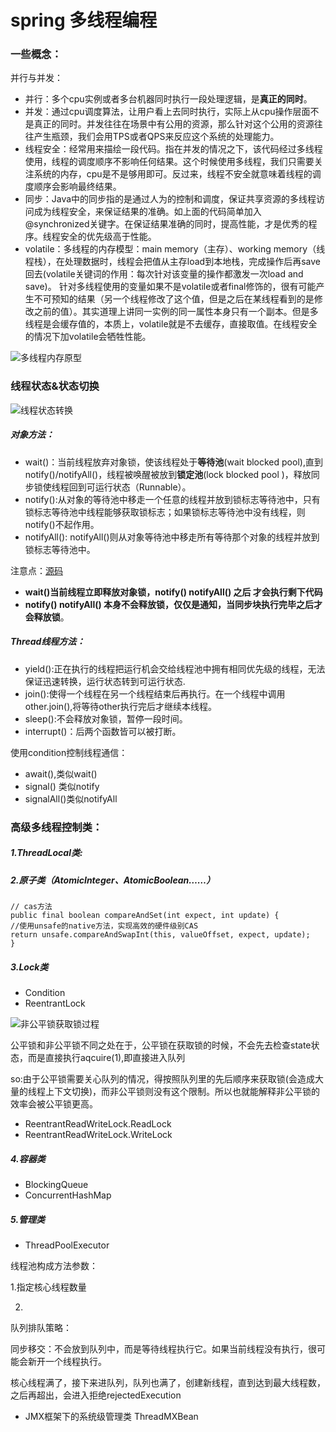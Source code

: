 # spring 多线程编程
### 一些概念：
并行与并发：

- 并行：多个cpu实例或者多台机器同时执行一段处理逻辑，是**真正的同时**。 
- 并发：通过cpu调度算法，让用户看上去同时执行，实际上从cpu操作层面不是真正的同时。并发往往在场景中有公用的资源，那么针对这个公用的资源往往产生瓶颈，我们会用TPS或者QPS来反应这个系统的处理能力。
- 线程安全：经常用来描绘一段代码。指在并发的情况之下，该代码经过多线程使用，线程的调度顺序不影响任何结果。这个时候使用多线程，我们只需要关注系统的内存，cpu是不是够用即可。反过来，线程不安全就意味着线程的调度顺序会影响最终结果。
- 同步：Java中的同步指的是通过人为的控制和调度，保证共享资源的多线程访问成为线程安全，来保证结果的准确。如上面的代码简单加入@synchronized关键字。在保证结果准确的同时，提高性能，才是优秀的程序。线程安全的优先级高于性能。
- volatile：多线程的内存模型：main memory（主存）、working memory（线程栈），在处理数据时，线程会把值从主存load到本地栈，完成操作后再save回去(volatile关键词的作用：每次针对该变量的操作都激发一次load and save)。
针对多线程使用的变量如果不是volatile或者final修饰的，很有可能产生不可预知的结果（另一个线程修改了这个值，但是之后在某线程看到的是修改之前的值）。其实道理上讲同一实例的同一属性本身只有一个副本。但是多线程是会缓存值的，本质上，volatile就是不去缓存，直接取值。在线程安全的情况下加volatile会牺牲性能。

![多线程内存原型](https://github.com/MarchNineteen/spring-example/blob/master/spring-example-thread/src/main/resources/static/多线程内存原型.jpg) 


### 线程状态&状态切换

![线程状态转换](http://upload-images.jianshu.io/upload_images/4942449-8f4ad7b6ac7009c6.png?imageMogr2/auto-orient/strip%7CimageView2/2/w/1240) 

##### 对象方法：
- wait()：当前线程放弃对象锁，使该线程处于**等待池**(wait blocked pool),直到notify()/notifyAll()，线程被唤醒被放到**锁定池**(lock blocked pool )，释放同步锁使线程回到可运行状态（Runnable）。
- notify():从对象的等待池中移走一个任意的线程并放到锁标志等待池中，只有锁标志等待池中线程能够获取锁标志；如果锁标志等待池中没有线程，则notify()不起作用。
- notifyAll(): notifyAll()则从对象等待池中移走所有等待那个对象的线程并放到锁标志等待池中。

注意点：[源码](https://github.com/MarchNineteen/spring-example/blob/master/spring-example-thread/src/main/java/com/wyb/thread/base/synchronize)
- **wait()当前线程立即释放对象锁，notify() notifyAll() 之后 才会执行剩下代码**
- **notify() notifyAll() 本身不会释放锁，仅仅是通知，当同步块执行完毕之后才会释放锁**。

#####  Thread线程方法：
- yield():正在执行的线程把运行机会交给线程池中拥有相同优先级的线程，无法保证迅速转换，运行状态转到可运行状态.
- join():使得一个线程在另一个线程结束后再执行。在一个线程中调用other.join(),将等待other执行完后才继续本线程。
- sleep():不会释放对象锁，暂停一段时间。
- interrupt()：后两个函数皆可以被打断。

使用condition控制线程通信：
- await(),类似wait()
- signal() 类似notify
- signalAll()类似notifyAll

### 高级多线程控制类：
#####  1.ThreadLocal类:

#####  2.原子类（AtomicInteger、AtomicBoolean……）
```
// cas方法
public final boolean compareAndSet(int expect, int update) {
//使用unsafe的native方法，实现高效的硬件级别CAS
return unsafe.compareAndSwapInt(this, valueOffset, expect, update);
}
```

#####  3.Lock类　
- Condition
- ReentrantLock

![非公平锁获取锁过程](https://github.com/MarchNineteen/spring-example/blob/master/spring-example-thread/src/main/resources/static/非公平锁获取锁过程.jpg)

公平锁和非公平锁不同之处在于，公平锁在获取锁的时候，不会先去检查state状态，而是直接执行aqcuire(1),即直接进入队列

so:由于公平锁需要关心队列的情况，得按照队列里的先后顺序来获取锁(会造成大量的线程上下文切换)，而非公平锁则没有这个限制。所以也就能解释非公平锁的效率会被公平锁更高。

- ReentrantReadWriteLock.ReadLock
- ReentrantReadWriteLock.WriteLock

#####  4.容器类
- BlockingQueue
- ConcurrentHashMap

#####  5.管理类
- ThreadPoolExecutor

线程池构成方法参数：

1.指定核心线程数量

2.

队列排队策略：

同步移交：不会放到队列中，而是等待线程执行它。如果当前线程没有执行，很可能会新开一个线程执行。


核心线程满了，接下来进队列，队列也满了，创建新线程，直到达到最大线程数，之后再超出，会进入拒绝rejectedExecution


- JMX框架下的系统级管理类 ThreadMXBean